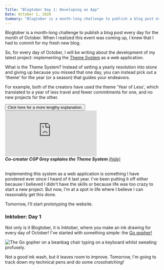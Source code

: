 ```yaml
---
Title: "Blogtober Day 1: Developing an App"
Date: October 1, 2020
Summary: "Blogtober is a month-long challenge to publish a blog post every day for the month of October.  When I realized this event was coming up, I knew that I had to commit for my fresh new blog.\n..."
---
```



Blogtober is a month-long challenge to publish a blog post every day for the month of October.  When I realized this event was coming up, I knew that I had to commit for my fresh new blog.

So, for every day of October, I will be writing about the development of my latest project: implementing the [Theme System](https://www.thethemesystem.com/) as a web application.

What is the Theme System?  Instead of setting a yearly resolution into stone and giving up because you missed that one day, you can instead pick out a 'theme' for the year (or a season) that guides your endeavors.

For example, both of the creators have used the theme 'Year of Less', which translated to a year of less travel and fewer commitments for one, and no new projects for the other.

<div class="collapse multi-collapse show" id="explanationButton">
<button class="btn btn-outline-primary btn-block" type="button" data-toggle="collapse" data-target=".multi-collapse" aria-expanded="false" aria-controls="explanationButton themeSystemExplained">
	Click here for a more lengthy explanation.
</button>
<br>
</div>
<div class="collapse multi-collapse" id="themeSystemExplained">
<div class="embed-responsive embed-responsive-16by9"><iframe class="embed-responsive-item" src="https://www.youtube.com/embed/NVGuFdX5guE" frameborder="0" allow="accelerometer; clipboard-write; encrypted-media; gyroscope; picture-in-picture" allowfullscreen></iframe></div>
<div class="text-center"><em><strong>Co-creator CGP Grey explains the Theme System </strong><a href=".multi-collapse" data-toggle="collapse" aria-expanded="false" aria-controls="explanationButton themeSystemExplained">(hide)</a></em></div><br>
</div>

Implementing this system as a web application is something I have pondered ever since I heard of it last year.  I've been putting it off either because I believed I didn't have the skills or because life was too crazy to start a new project.  But now, I'm at a spot in life where I believe I can reasonably get this done.

Tomorrow, I'll start prototyping the website.

### Inktober: Day 1

Not only is it Blogtober, it is Inktober, where you make an ink drawing for every day of October!  I've started with something simple: the [Go gopher!](https://blog.golang.org/gopher)

<img class="card-img-top" src="/images/posts/inktober20-01.jpeg" alt="The Go gopher on a beanbag chair typing on a keyboard whilst sweating profusely."><br>

Not a good ink wash, but it leaves room to improve.  Tomorrow, I'm going to track down my technical pens and do some _crosshatching!_